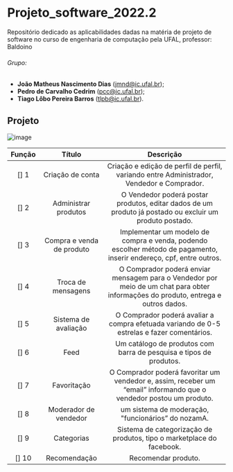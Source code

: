 # Projeto_software_2022.2
Repositório dedicado as aplicabilidades dadas na matéria de projeto de software no curso de engenharia de computação pela UFAL, professor: Baldoino 

###### Grupo:
- **João Matheus Nascimento Dias** (jmnd@ic.ufal.br);
- **Pedro de Carvalho Cedrim**     (pcc@ic.ufal.br);
- **Tiago Lôbo Pereira Barros**    (tlpb@ic.ufal.br).

## Projeto

![image](https://user-images.githubusercontent.com/70983676/216218817-bba65b99-6f6e-4ab9-9e24-1f92d57f072b.png)

|Função|        Título             |                                     Descrição                                                                                    |
|:----:|        :----:             |                                      :------:                                                                                    |
| [] 1 | Criação de conta          | Criação e edição de perfil de perfil, variando entre Administrador, Vendedor e Comprador.                                        |
| [] 2 | Administrar produtos      | O Vendedor poderá postar produtos, editar dados de um produto já postado ou excluir um produto postado.                          |
| [] 3 | Compra e venda de produto | Implementar um modelo de compra e venda, podendo escolher método de pagamento, inserir endereço, cpf, entre outros.              |
| [] 4 | Troca de mensagens        | O Comprador poderá enviar mensagem para o Vendedor por meio de um chat para obter informações do produto, entrega e outros dados.|
| [] 5 | Sistema de avaliação      | O Comprador poderá avaliar a compra efetuada  variando de 0-5 estrelas e fazer comentários.                                      |
| [] 6 | Feed                      | Um catálogo de produtos com barra de pesquisa e tipos de produtos.                                                               |
| [] 7 | Favoritação               | O Comprador poderá favoritar um vendedor e, assim, receber um “email” informando que o vendedor postou um produto.               |
| [] 8 | Moderador de vendedor     | um sistema de moderação, "funcionários” do nozamA.                                                                               |
| [] 9 | Categorias                | Sistema de categorização de produtos, tipo o marketplace do facebook.                                                            |
| [] 10 | Recomendação             | Recomendar produto.                                                                                                              |
